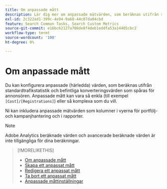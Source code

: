 ```yaml
---
title: Om anpassade mått
description: Lär dig mer om anpassade mätvärden, som beräknas utifrån standardvärden.
exl-id: 2c322ad1-399c-4e94-9a68-44c07da04cbd
feature: Search Common Tasks, Search Custom Metrics
source-git-commit: e16bc62127a708de8f4deb1eddfa53a14405cbc2
workflow-type: tm+mt
source-wordcount: '100'
ht-degree: 0%

---
```


# Om anpassade mått

Du kan konfigurera anpassade (härledda) värden, som beräknas utifrån standardtrafikstatistik och befintliga konverteringsvärden som spåras för annonsören. Anpassade mått kan vara så enkla (till exempel `[Cost]/[Registrations]`) eller så komplexa som du vill.

Ni kan inkludera anpassade mätvärden som kolumner i vyerna för portfölj- och kampanjhantering och i rapporter.

>[!NOTE]
>
>Adobe Analytics beräknade värden och avancerade beräknade värden är inte tillgängliga för dina beräkningar.

>[!MORELIKETHIS]
>
>* [Om anpassade mått](custom-metric-about.md)
>* [Skapa ett anpassat mått](custom-metric-create.md)
>* [Redigera ett anpassat mått](custom-metric-edit.md)
>* [Ta bort ett anpassat mått](custom-metric-delete.md)
>* [Anpassade måttinställningar](custom-metric-settings.md)
